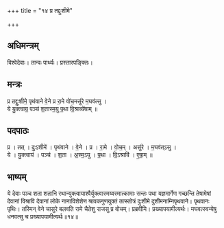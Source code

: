 +++
title = "१४ प्र तद्दुःशीमे"

+++
## अधिमन्त्रम्
विश्वेदेवाः। तान्वः पार्थ्यः। प्रस्तारपङ्क्तिः।

## मन्त्रः
प्र तद्दुः॒शीमे॒ पृथ॑वाने वे॒ने प्र रा॒मे वो॑च॒मसु॑रे म॒घव॑त्सु ।  
ये यु॒क्त्वाय॒ पञ्च॑ श॒तास्म॒यु प॒था वि॒श्राव्ये॑षाम् ॥

## पदपाठः
प्र । तत् । दुः॒ऽशीमे॑ । पृथ॑वाने । वे॒ने । प्र । रा॒मे । वो॒च॒म् । असु॑रे । म॒घव॑त्ऽसु ।  
ये । यु॒क्त्वाय॑ । पञ्च॑ । श॒ता । अ॒स्म॒ऽयु । प॒था । वि॒ऽश्रावि॑ । ए॒षा॒म् ॥

## भाष्यम्
ये देवाः पञ्च शता शतानि रथान्युक्त्वायाश्वैर्युक्त्वास्मय्वस्मात्कामाः सन्तः पथा यज्ञमार्गेण गच्छन्ति तेषामेषां देवानां विश्रावि देवानां लोके नानाविशेशेण श्रावकगुणयुक्तं तत्स्तोत्रं दुःशीमे दुशीमनाम्निपृथवाने। पृथवानः पृथिः। तस्मिन् वेने चासुरे बलवति रामे चैतेशु राजसु प्र वोचम्। प्रब्रवीमि। प्रख्यापयामीत्यर्थः। मघवत्स्वन्येषु धनवत्सु च प्रख्यापयामीत्यर्थः॥१४॥